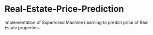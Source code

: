 # Real-Estate-Price-Prediction
Implementation of Supervised Machine Learning to predict price of Real Estate properties.
